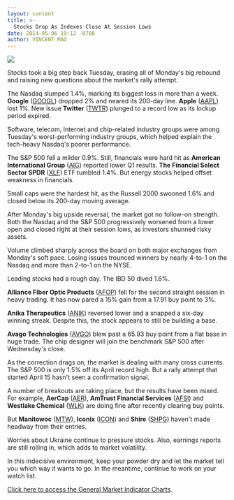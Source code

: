 ```yaml
---
layout: content
title: >-
  Stocks Drop As Indexes Close At Session Lows
date: 2014-05-06 19:12 -0700
author: VINCENT MAO
---
```






![](https://www.investors.com/wp-content/uploads/ibd-migrated-images/MPv_140507_635349876507617120.png)









Stocks took a big step back Tuesday, erasing all of Monday's big rebound and raising new questions about the market's rally attempt.

  

The Nasdaq slumped 1.4%, marking its biggest loss in more than a week. **Google** ([GOOGL](https://research.investors.com/quote.aspx?symbol=GOOGL)) dropped 2% and neared its 200-day line. **Apple** ([AAPL](https://research.investors.com/quote.aspx?symbol=AAPL)) lost 1%. New issue **Twitter** ([TWTR](https://research.investors.com/quote.aspx?symbol=TWTR)) plunged to a record low as its lockup period expired.

  

Software, telecom, Internet and chip-related industry groups were among Tuesday's worst-performing industry groups, which helped explain the tech-heavy Nasdaq's poorer performance.

  

The S&P 500 fell a milder 0.9%. Still, financials were hard hit as **American International Group** ([AIG](https://research.investors.com/quote.aspx?symbol=AIG)) reported lower Q1 results. **The Financial Select Sector SPDR** ([XLF](https://research.investors.com/quote.aspx?symbol=XLF)) ETF tumbled 1.4%. But energy stocks helped offset weakness in financials.

  

Small caps were the hardest hit, as the Russell 2000 swooned 1.6% and closed below its 200-day moving average.

  

After Monday's big upside reversal, the market got no follow-on strength. Both the Nasdaq and the S&P 500 progressively worsened from a lower open and closed right at their session lows, as investors shunned risky assets.

  

Volume climbed sharply across the board on both major exchanges from Monday's soft pace. Losing issues trounced winners by nearly 4-to-1 on the Nasdaq and more than 2-to-1 on the NYSE.

  

Leading stocks had a rough day. The IBD 50 dived 1.6%.

  

**Alliance Fiber Optic Products** ([AFOP](https://research.investors.com/quote.aspx?symbol=AFOP)) fell for the second straight session in heavy trading. It has now pared a 15% gain from a 17.91 buy point to 3%.

  

**Anika Therapeutics** ([ANIK](https://research.investors.com/quote.aspx?symbol=ANIK)) reversed lower and a snapped a six-day winning streak. Despite this, the stock appears to still be building a base. 

  

**Avago Technologies** ([AVGO](https://research.investors.com/quote.aspx?symbol=AVGO)) blew past a 65.93 buy point from a flat base in huge trade. The chip designer will join the benchmark S&P 500 after Wednesday's close.

  

As the correction drags on, the market is dealing with many cross currents. The S&P 500 is only 1.5% off its April record high. But a rally attempt that started April 15 hasn't seen a confirmation signal.

  

A number of breakouts are taking place, but the results have been mixed. For example, **AerCap** ([AER](https://research.investors.com/quote.aspx?symbol=AER)), **AmTrust Financial Services** ([AFSI](https://research.investors.com/quote.aspx?symbol=AFSI)) and **Westlake Chemical** ([WLK](https://research.investors.com/quote.aspx?symbol=WLK)) are doing fine after recently clearing buy points.

  

But **Manitowoc** ([MTW](https://research.investors.com/quote.aspx?symbol=MTW)), **Iconix** ([ICON](https://research.investors.com/quote.aspx?symbol=ICON)) and **Shire** ([SHPG](https://research.investors.com/quote.aspx?symbol=SHPG)) haven't made headway from their entries.

  

Worries about Ukraine continue to pressure stocks. Also, earnings reports are still rolling in, which adds to market volatility.

  

In this indecisive environment, keep your powder dry and let the market tell you which way it wants to go. In the meantime, continue to work on your watch list.

  

[Click here to access the General Market Indicator Charts](https://www.investors.com/pdf/GMI_050714.pdf).




